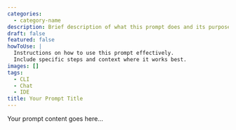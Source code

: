 ```yaml
---
categories:
  - category-name
description: Brief description of what this prompt does and its purpose
draft: false
featured: false
howToUse: |
  Instructions on how to use this prompt effectively.
  Include specific steps and context where it works best.
images: []
tags:
  - CLI
  - Chat
  - IDE
title: Your Prompt Title
---
```


Your prompt content goes here...
